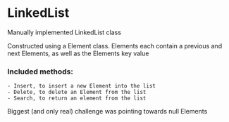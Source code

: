 # LinkedList

Manually implemented LinkedList class

Constructed using a Element class. Elements each contain a previous and next Elements, as well as the Elements key value

### Included methods:
    - Insert, to insert a new Element into the list
    - Delete, to delete an Element from the list
    - Search, to return an element from the list

Biggest (and only real) challenge was pointing towards null Elements



